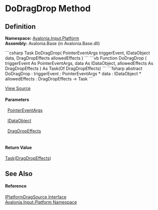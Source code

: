 # DoDragDrop Method




## Definition
**Namespace:** <a href="N_Avalonia_Input_Platform">Avalonia.Input.Platform</a>  
**Assembly:** Avalonia.Base (in Avalonia.Base.dll)

<Tabs groupId="api-code-preview">
<TabItem value="csharp" label="C#">
```csharp
Task<DragDropEffects> DoDragDrop(
	PointerEventArgs triggerEvent,
	IDataObject data,
	DragDropEffects allowedEffects
)
```
</TabItem>
<TabItem value="vb" label="VB">
```vb
Function DoDragDrop ( 
	triggerEvent As PointerEventArgs,
	data As IDataObject,
	allowedEffects As DragDropEffects
) As Task(Of DragDropEffects)
```
</TabItem>
<TabItem value="fsharp" label="F#">
```fsharp
abstract DoDragDrop : 
        triggerEvent : PointerEventArgs * 
        data : IDataObject * 
        allowedEffects : DragDropEffects -> Task<DragDropEffects> 
```
</TabItem>
</Tabs>



<a href="https://github.com/AvaloniaUI/Avalonia/tree/master/src/Avalonia.Base/Input/Platform/IPlatformDragSource.cs" title="View the source code">View Source</a>



#### Parameters
<dl><dt>  <a href="T_Avalonia_Input_PointerEventArgs">PointerEventArgs</a></dt><dd> </dd><dt>  <a href="T_Avalonia_Input_IDataObject">IDataObject</a></dt><dd> </dd><dt>  <a href="T_Avalonia_Input_DragDropEffects">DragDropEffects</a></dt><dd> </dd></dl>

#### Return Value
<a href="https://learn.microsoft.com/dotnet/api/system.threading.tasks.task-1" target="_blank" rel="noopener noreferrer">Task</a>(<a href="T_Avalonia_Input_DragDropEffects">DragDropEffects</a>)

## See Also


#### Reference
<a href="T_Avalonia_Input_Platform_IPlatformDragSource">IPlatformDragSource Interface</a>  
<a href="N_Avalonia_Input_Platform">Avalonia.Input.Platform Namespace</a>  

